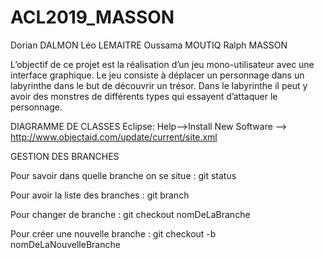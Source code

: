 # ACL2019_MASSON

Dorian DALMON
Léo LEMAITRE
Oussama MOUTIQ
Ralph MASSON

L’objectif  de  ce  projet  est  la  réalisation  d’un jeu  mono-utilisateur  avec  une  interface graphique.  Le  jeu  consiste  à  déplacer  un  personnage  dans  un  labyrinthe  dans  le  but  de découvrir un trésor. Dans le labyrinthe il peut y avoir des monstres de différents types qui essayent d’attaquer le personnage.

DIAGRAMME DE CLASSES 
Eclipse: Help-->Install New Software --> http://www.objectaid.com/update/current/site.xml


GESTION DES BRANCHES

Pour savoir dans quelle branche on se situe : 
git status

Pour avoir la liste des branches :
git branch

Pour changer de branche :
git checkout nomDeLaBranche

Pour créer une nouvelle branche  :
git checkout -b nomDeLaNouvelleBranche
